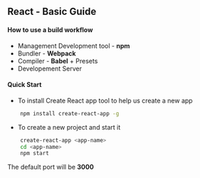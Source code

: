 ## React - Basic Guide

#### How to use a build workflow

- Management Development tool - **npm** 
- Bundler - **Webpack**
- Compiler - **Babel** + Presets
- Developement Server

#### Quick Start

- To install Create React app tool to help us create a new app
```sh
    npm install create-react-app -g
```

- To create a new project and start it

```sh
    create-react-app <app-name> 
    cd <app-name>
    npm start
```
    
The default port will be **3000**